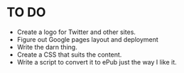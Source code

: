 TO DO
====

- Create a logo for Twitter and other sites. 
- Figure out Google pages layout and deployment
- Write the darn thing.
- Create a CSS that suits the content.
- Write a script to convert it to ePub just the way I like it.